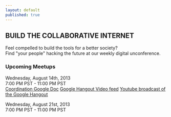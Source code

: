 ```yaml
---
layout: default
published: true
---
```


## BUILD THE COLLABORATIVE INTERNET
Feel compelled to build the tools for a better society?  
Find "your people" hacking the future at our weekly digital unconference.

### Upcoming Meetups
Wednesday, August 14th, 2013  
7:00 PM PST - 11:00 PM PST  
[Coordination Google Doc](https://docs.google.com/spreadsheet/ccc?key=0Aqe_OvhjNeDPdFlpNzN5OEhhaW5uMnFuMm9ld0I0QkE&usp=sharing)
[Google Hangout Video feed](https://plus.google.com/hangouts/_/623cad62ca61dcc13385bbf1491f883b8a658bed63?authuser=0&hl=en)
[Youtube broadcast of the Google Hangout](http://youtu.be/1xCwNbaqASk)

  
Wednesday, August 21st, 2013  
7:00 PM PST - 11:00 PM PST  
